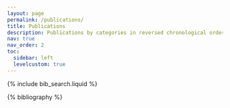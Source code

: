 ```yaml
---
layout: page
permalink: /publications/
title: Publications
description: Publications by categories in reversed chronological order. Generated by jekyll-scholar.
nav: true
nav_order: 2
toc:
  sidebar: left
  levelcustom: true
---
```


<!-- Bibsearch Feature -->

{% include bib_search.liquid %}

<div class="publications">

{% bibliography %}

</div>
